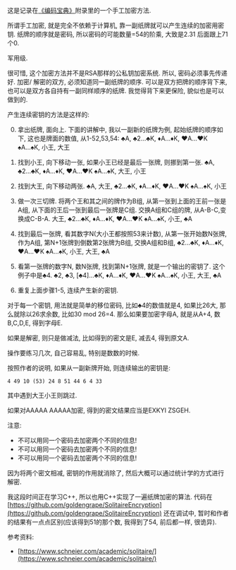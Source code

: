 <!--
.. title: 纸牌加密
.. slug: Solitaire_Encryption
.. date: 2019-10-01 12:00 UTC+08:00
.. tags: 
.. category: 
.. link:
.. description:
.. type: text
-->

这是记录在[《编码宝典》](https://book.douban.com/subject/27077159/)附录里的一个手工加密方法.

所谓手工加密, 就是完全不依赖于计算机, 靠一副纸牌就可以产生连续的加密用密钥. 纸牌的顺序就是密码, 所以密码的可能数量=54的阶乘, 大致是2.31 后面跟上71个0.

军用级.

很可惜, 这个加密方法并不是RSA那样的公私钥加密系统. 所以, 密码必须事先传递好. 加密/ 解密的双方, 必须知道同一副纸牌的顺序. 可以是双方把牌的顺序背下来, 也可以是双方各自持有一副同样顺序的纸牌. 我觉得背下来更保险, 貌似也是可以做到的.

产生连续密钥的方法是这样的:
<!-- TEASER_END -->

0. 拿出纸牌, 面向上. 下面的讲解中, 我以一副新的纸牌为例, 起始纸牌的顺序如下, 这也是牌面的数值, 从1-52,53,54:
♣️A, ♣2...♣️K, ♦️A...♦️K, ♥️A...♥️K ♠️A...♠️K, 小王, 大王

1. 找到小王, 向下移动一张, 如果小王已经是最后一张牌, 则挪到第一张. 
♣️A, ♣2...♣️K, ♦️A...♦️K, ♥️A...♥️K ♠️A...♠️K, 大王, 小王

2. 找到大王, 向下移动两张. 
♣️A, 大王, ♣2...♣️K, ♦️A...♦️K, ♥️A...♥️K ♠️A...♠️K, 小王

3. 做一次三切牌. 将两个王和其之间的牌作为B组, 从第一张到上面的王前一张是A组, 从下面的王后一张到最后一张牌是C组. 交换A组和C组的牌, 从A-B-C,变换成C-B-A.
大王, ♣2...♣️K, ♦️A...♦️K, ♥️A...♥️K ♠️A...♠️K, 小王, ♣️A

4. 找到最后一张牌, 看其数字N(大小王都按照53来计数), 从第一张开始数N张牌, 作为A组, 第N+1张牌到倒数第2张牌为B组, 交换A组和B组,
♣2...♣️K, ♦️A...♦️K, ♥️A...♥️K ♠️A...♠️K, 小王, 大王, ♣️A

5. 看第一张牌的数字N, 数N张牌, 找到第N+1张牌, 就是一个输出的密钥了. 这个例子中是♣4. 
♣2, ♣3, [♣4]...♣️K, ♦️A...♦️K, ♥️A...♥️K ♠️A...♠️K, 小王, 大王, ♣️A

6. 重复上面步骤1-5, 连续产生新的密钥. 

对于每一个密钥, 用法就是简单的移位密码, 比如♣4的数值就是4, 如果比26大, 那么就除以26求余数, 比如30 mod 26=4. 那么如果要加密字母A, 就是从A+4, 数B,C,D,E, 得到字母E. 

如果是解密, 则只是做减法, 比如得到的密文是E, 减去4, 得到原文A. 

操作要练习几次, 自己容易乱, 特别是数数的时候.

按照作者的说明, 如果从一副新牌开始, 则连续输出的密钥是:

	4 49 10 (53) 24 8 51 44 6 4 33

其中遇到大王小王则跳过. 

如果对AAAAA AAAAA加密, 得到的密文结果应当是EXKYI  ZSGEH.

注意:

* 不可以用同一个密码去加密两个不同的信息!
* 不可以用同一个密码去加密两个不同的信息!
* 不可以用同一个密码去加密两个不同的信息!

因为将两个密文相减, 密钥的作用就消除了, 然后大概可以通过统计学的方式进行解密. 

我这段时间正在学习C++, 所以也用C++实现了一遍纸牌加密的算法. 代码在[https://github.com/goldengrape/SolitaireEncryption](https://github.com/goldengrape/SolitaireEncryption) 还在调试中, 暂时和作者的结果有一点点区别(应该得到51的那个数, 我得到了54, 前后都一样, 很诡异). 

参考资料:

* [https://www.schneier.com/academic/solitaire/](https://www.schneier.com/academic/solitaire/)


